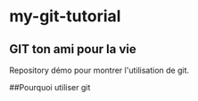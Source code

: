 # my-git-tutorial

## GIT ton ami pour la vie

Repository démo pour montrer l'utilisation de git.

##Pourquoi utiliser git

